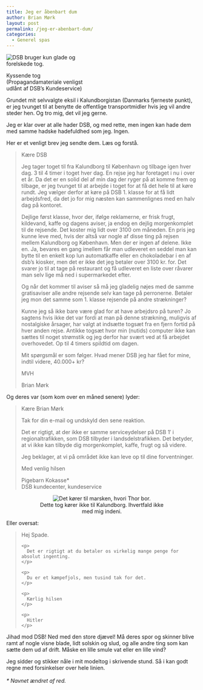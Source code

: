 ```yaml
---
title: Jeg er åbenbart dum
author: Brian Mørk
layout: post
permalink: /jeg-er-abenbart-dum/
categories:
  - Generel spas
---
```

<div class="bitImage bitRight" style="width: 218px">
  <img src="http://www.abekat.net/images/trainwreck.jpg" alt="DSB bruger kun glade og forelskede tog." /></p> <p>
    Kyssende tog<br /> (Propagandamateriale venligst udlånt af DSB’s Kundeservice)
  </p>
</div>

Grundet mit selvvalgte eksil i Kalundborgistan (Danmarks fjerneste punkt), er jeg tvunget til at benytte de offentlige transportmidler hvis jeg vil andre steder hen. Og tro mig, det vil jeg gerne.

Jeg er klar over at alle hader DSB, og med rette, men ingen kan hade dem med samme hadske hadefuldhed som jeg. Ingen. 

Her er et venligt brev jeg sendte dem. Læs og forstå. 

<!--more-->

> Kære DSB 
> 
> Jeg tager toget til fra Kalundborg til København og tilbage igen hver dag. 3 til 4 timer i toget hver dag. En rejse jeg har foretaget i nu i over et år. Da det er en solid del af min dag der ryger på at komme frem og tilbage, er jeg tvunget til at arbejde i toget for at få det hele til at køre rundt. Jeg vælger derfor at køre på DSB 1. klasse for at få lidt arbejdsfred, da det jo for mig næsten kan sammenlignes med en halv dag på kontoret.
> 
> Dejlige først klasse, hvor der, ifølge reklamerne, er frisk frugt, kildevand, kaffe og dagens aviser, ja endog en dejlig morgenkomplet til de rejsende. Det koster mig lidt over 3100 om måneden. En pris jeg kunne leve med, hvis der altså var nogle af disse ting på rejsen mellem Kalundborg og København. Men der er ingen af delene. Ikke en. Ja, bevares en gang imellem får man udleveret en seddel man kan bytte til en enkelt kop lun automatkaffe eller en chokoladebar i en af dsb’s kiosker, men det er ikke det jeg betaler over 3100 kr. for. Det svarer jo til at tage på restaurant og få udleveret en liste over råvarer man selv lige må ned i supermarkedet efter.
> 
> Og når det kommer til aviser så må jeg gladelig nøjes med de samme gratisaviser alle andre rejsende selv kan tage på perronerne. Betaler jeg mon det samme som 1. klasse rejsende på andre strækninger?
> 
> Kunne jeg så ikke bare være glad for at have arbejdsro på turen? Jo sagtens hvis ikke det var fordi at man på denne strækning, muligvis af nostalgiske årsager, har valgt at indsætte togsæt fra en fjern fortid på hver anden rejse. Antikke togsæt hvor min (nutids) computer ikke kan sættes til noget strømstik og jeg derfor har svært ved at få arbejdet overhovedet. Op til 4 timers spildtid om dagen.
> 
> Mit spørgsmål er som følger. Hvad mener DSB jeg har fået for mine, indtil videre, 40.000+ kr? 
> 
> MVH
> 
> Brian Mørk 

Og deres var (som kom over en måned senere) lyder:

> Kære Brian Mørk
> 
> Tak for din e-mail og undskyld den sene reaktion. 
> 
> Det er rigtigt, at der ikke er samme serviceydelser på DSB 1′ i regionaltrafikken, som DSB tilbyder i landsdelstrafikken. Det betyder, at vi ikke kan tilbyde dig morgenkomplet, kaffe, frugt og så videre.
> 
> Jeg beklager, at vi på området ikke kan leve op til dine forventninger. 
> 
> Med venlig hilsen
> 
> Pigebarn Kokasse*  
> DSB kundecenter, kundeservice

<center>
  <div class="bitImage bitCenter" style="width: 358px">
    <img src="http://www.abekat.net/images/fancytrain.jpg" alt="Det kører til marsken, hvori Thor bor." /><br /> Dette tog kører ikke til Kalundborg. Ihvertfald ikke med mig indeni.
  </div>
  
  <p>
    </center>
  </p>
  
  <p>
    Eller oversat:
  </p>
  
  <blockquote>
    <p>
      Hej Spade.
    </p>
    
    <p>
      Det er rigtigt at du betaler os virkelig mange penge for absolut ingenting.
    </p>
    
    <p>
      Du er et kæmpefjols, men tusind tak for det.
    </p>
    
    <p>
      Kærlig hilsen
    </p>
    
    <p>
      Hitler
    </p>
  </blockquote>
  
  <p>
    Jihad mod DSB! Ned med den store djævel! Må deres spor og skinner blive ramt af nogle visne blade, lidt solskin og slud, og alle andre ting som kan sætte dem ud af drift. Måske en lille smule vat eller en lille vind?
  </p>
  
  <p>
    Jeg sidder og stikker nåle i mit modeltog i skrivende stund. Så i kan godt regne med forsinkelser over hele linien.<br /> <em><br /> * Navnet ændret af red.<br /> </em>
  </p>